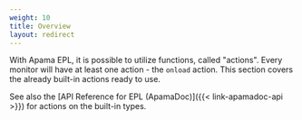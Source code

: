 ```yaml
---
weight: 10
title: Overview
layout: redirect
---
```


With Apama EPL, it is possible to utilize functions, called "actions". Every monitor will have at least one action - the `onload` action. This section covers the already built-in actions ready to use.

See also the [API Reference for EPL (ApamaDoc)]({{< link-apamadoc-api >}}) for actions on the built-in types.
